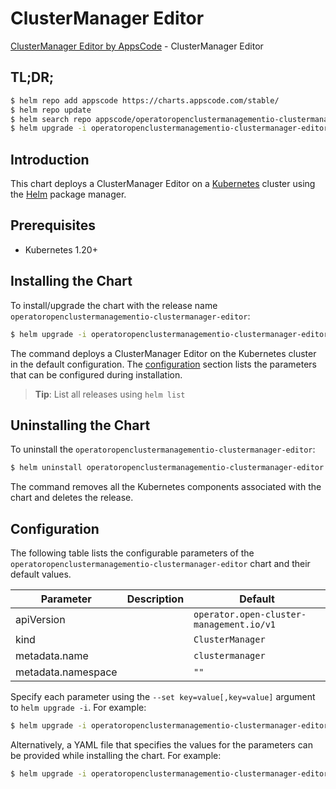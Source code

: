 # ClusterManager Editor

[ClusterManager Editor by AppsCode](https://appscode.com) - ClusterManager Editor

## TL;DR;

```bash
$ helm repo add appscode https://charts.appscode.com/stable/
$ helm repo update
$ helm search repo appscode/operatoropenclustermanagementio-clustermanager-editor --version=v0.18.0
$ helm upgrade -i operatoropenclustermanagementio-clustermanager-editor appscode/operatoropenclustermanagementio-clustermanager-editor -n default --create-namespace --version=v0.18.0
```

## Introduction

This chart deploys a ClusterManager Editor on a [Kubernetes](http://kubernetes.io) cluster using the [Helm](https://helm.sh) package manager.

## Prerequisites

- Kubernetes 1.20+

## Installing the Chart

To install/upgrade the chart with the release name `operatoropenclustermanagementio-clustermanager-editor`:

```bash
$ helm upgrade -i operatoropenclustermanagementio-clustermanager-editor appscode/operatoropenclustermanagementio-clustermanager-editor -n default --create-namespace --version=v0.18.0
```

The command deploys a ClusterManager Editor on the Kubernetes cluster in the default configuration. The [configuration](#configuration) section lists the parameters that can be configured during installation.

> **Tip**: List all releases using `helm list`

## Uninstalling the Chart

To uninstall the `operatoropenclustermanagementio-clustermanager-editor`:

```bash
$ helm uninstall operatoropenclustermanagementio-clustermanager-editor -n default
```

The command removes all the Kubernetes components associated with the chart and deletes the release.

## Configuration

The following table lists the configurable parameters of the `operatoropenclustermanagementio-clustermanager-editor` chart and their default values.

|     Parameter      | Description |                       Default                       |
|--------------------|-------------|-----------------------------------------------------|
| apiVersion         |             | <code>operator.open-cluster-management.io/v1</code> |
| kind               |             | <code>ClusterManager</code>                         |
| metadata.name      |             | <code>clustermanager</code>                         |
| metadata.namespace |             | <code>""</code>                                     |


Specify each parameter using the `--set key=value[,key=value]` argument to `helm upgrade -i`. For example:

```bash
$ helm upgrade -i operatoropenclustermanagementio-clustermanager-editor appscode/operatoropenclustermanagementio-clustermanager-editor -n default --create-namespace --version=v0.18.0 --set apiVersion=operator.open-cluster-management.io/v1
```

Alternatively, a YAML file that specifies the values for the parameters can be provided while
installing the chart. For example:

```bash
$ helm upgrade -i operatoropenclustermanagementio-clustermanager-editor appscode/operatoropenclustermanagementio-clustermanager-editor -n default --create-namespace --version=v0.18.0 --values values.yaml
```

